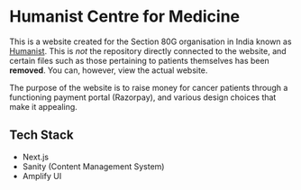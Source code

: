 # Humanist Centre for Medicine
This is a website created for the Section 80G organisation in India known as [Humanist](https://humanist.org.in). This is *not* the repository directly connected to the website, and certain files such as those pertaining to patients themselves has been __removed__. You can, however, view the actual website.

The purpose of the website is to raise money for cancer patients through a functioning payment portal (Razorpay), and various design choices that make it appealing.

## Tech Stack
- Next.js
- Sanity (Content Management System)
- Amplify UI